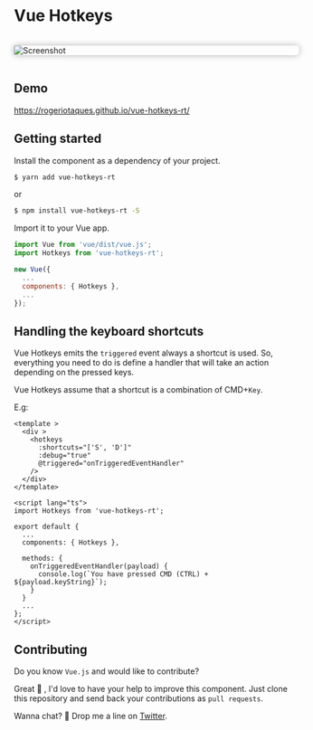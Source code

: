 # Vue Hotkeys

<br >

<div style="box-shadow: 0 0 12px rgba(0,0,0,0.3);border-radius: 5px;">
  <img alt="Screenshot" src="https://github.com/rogeriotaques/vue-hotkeys-rt/raw/master/screenshot.png" />
</div>

<br >

## Demo

https://rogeriotaques.github.io/vue-hotkeys-rt/

## Getting started

Install the component as a dependency of your project.

```sh
$ yarn add vue-hotkeys-rt
```
or

```sh
$ npm install vue-hotkeys-rt -S
```

Import it to your Vue app.

```js
import Vue from 'vue/dist/vue.js';
import Hotkeys from 'vue-hotkeys-rt';

new Vue({
  ...
  components: { Hotkeys },
  ...
});

```

## Handling the keyboard shortcuts

Vue Hotkeys emits the `triggered` event always a shortcut is used. So, everything you need to do is define a handler that will take an action depending on the pressed keys.

Vue Hotkeys assume that a shortcut is a combination of CMD+`Key`.

E.g:

```vue
<template >
  <div >
    <hotkeys
      :shortcuts="['S', 'D']"
      :debug="true"
      @triggered="onTriggeredEventHandler"
    />
  </div>
</template>

<script lang="ts">
import Hotkeys from 'vue-hotkeys-rt';

export default {
  ...
  components: { Hotkeys },

  methods: {
    onTriggeredEventHandler(payload) {
      console.log(`You have pressed CMD (CTRL) + ${payload.keyString}`);
    }
  }
  ...
};
</script>

```

## Contributing

Do you know `Vue.js` and would like to contribute?

Great 🙌 , I'd love to have your help to improve this component. Just clone this repository and send back your contributions as `pull requests`.

Wanna chat? 🙂 Drop me a line on [Twitter](https://twitter.com/rogeriotaques).
